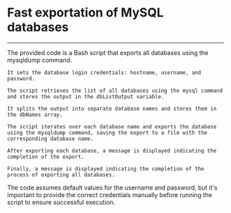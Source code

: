 <h1>Fast exportation of MySQL databases</h1>
<hr>
<p>The provided code is a Bash script that exports all databases using the mysqldump command.

    It sets the database login credentials: hostname, username, and password.

    The script retrieves the list of all databases using the mysql command and stores the output in the dbListOutput variable.

    It splits the output into separate database names and stores them in the dbNames array.

    The script iterates over each database name and exports the database using the mysqldump command, saving the export to a file with the corresponding database name.

    After exporting each database, a message is displayed indicating the completion of the export.

    Finally, a message is displayed indicating the completion of the process of exporting all databases.

The code assumes default values for the username and password, but it's important to provide the correct credentials manually before running the script to ensure successful execution.</p>
